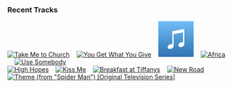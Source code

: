 ### Recent Tracks
[<img src='https://lastfm.freetls.fastly.net/i/u/300x300/527818f973644bcecb30600364a07da9.png' width='16%' height='16%' alt='Take Me to Church'>](https://www.last.fm/music/hozier/_/take%2bme%2bto%2bchurch)&nbsp;&nbsp;&nbsp;&nbsp;[<img src='https://lastfm.freetls.fastly.net/i/u/300x300/2c8326313bdba2b68959f335ba0dc811.png' width='16%' height='16%' alt='You Get What You Give'>](https://www.last.fm/music/new%2bradicals/_/you%2bget%2bwhat%2byou%2bgive)&nbsp;&nbsp;&nbsp;&nbsp;[<img src='https://github.com/atfinke/atfinke/blob/master/placeholder.jpeg?raw=true' width='16%' height='16%' alt='Take On Me'>](https://www.last.fm/music/a-ha/_/take%2bon%2bme)&nbsp;&nbsp;&nbsp;&nbsp;[<img src='https://lastfm.freetls.fastly.net/i/u/300x300/accb1e554ea0afbac1fcc02a7413ed87.png' width='16%' height='16%' alt='Africa'>](https://www.last.fm/music/toto/_/africa)&nbsp;&nbsp;&nbsp;&nbsp;[<img src='https://lastfm.freetls.fastly.net/i/u/300x300/1f161965ef64dd3369a41745c6682b32.png' width='16%' height='16%' alt='Use Somebody'>](https://www.last.fm/music/kings%2bof%2bleon/_/use%2bsomebody)&nbsp;&nbsp;&nbsp;&nbsp;<br>[<img src='https://lastfm.freetls.fastly.net/i/u/300x300/21c589089fe7049f677ee7c67c468a0a.png' width='16%' height='16%' alt='High Hopes'>](https://www.last.fm/music/panic%2521%2bat%2bthe%2bdisco/_/high%2bhopes)&nbsp;&nbsp;&nbsp;&nbsp;[<img src='https://lastfm.freetls.fastly.net/i/u/300x300/7e8aa58fcd8e7b2280c2e8a3fbf8d799.png' width='16%' height='16%' alt='Kiss Me'>](https://www.last.fm/music/sixpence%2bnone%2bthe%2bricher/_/kiss%2bme)&nbsp;&nbsp;&nbsp;&nbsp;[<img src='https://lastfm.freetls.fastly.net/i/u/300x300/c6900b8c66754a3197a27929b6f9f5ff.png' width='16%' height='16%' alt='Breakfast at Tiffanys'>](https://www.last.fm/music/deep%2bblue%2bsomething/_/breakfast%2bat%2btiffany%2527s)&nbsp;&nbsp;&nbsp;&nbsp;[<img src='https://lastfm.freetls.fastly.net/i/u/300x300/cc11a8eadad3414b863cb261fe9607f5.png' width='16%' height='16%' alt='New Road'>](https://www.last.fm/music/randy%2bnewman/_/new%2broad)&nbsp;&nbsp;&nbsp;&nbsp;[<img src='https://lastfm.freetls.fastly.net/i/u/300x300/bb8b9852eb391d1b773b87d324fe244b.png' width='16%' height='16%' alt='Theme (from "Spider Man") [Original Television Series]'>](https://www.last.fm/music/michael%2bgiacchino/_/theme%2b%2528from%2b%2522spider%2bman%2522%2529%2b%255boriginal%2btelevision%2bseries%255d)&nbsp;&nbsp;&nbsp;&nbsp;<br>